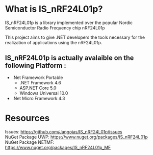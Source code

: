 # What is IS_nRF24L01p?

IS_nRF24L01p is a library implemented over the popular Nordic Semiconductor Radio Frequency chip nRF24L01p

This project aims to give .NET developers the tools necessary for the realization of applications using the nRF24L01p.

## IS_nRF24L01p is actually avalaible on the following Platform :
* .Net Framework Portable 
    * .NET Framework 4.6 
    *  ASP.NET Core 5.0 
    *  Windows Universal 10.0 
* .Net Micro Framework 4.3 

# Resources
Issues: [https://github.com/Jangojas/IS_nRF24L01p/issues ](https://github.com/Jangojas/IS_nRF24L01p/issues )  
NuGet Package UWP: [https://www.nuget.org/packages/IS_nRF24L01p ](https://www.nuget.org/packages/IS_nRF24L01p )  
NuGet Package NETMF: [https://www.nuget.org/packages/IS_nRF24L01p_MF ](https://www.nuget.org/packages/IS_nRF24L01p_MF )  
